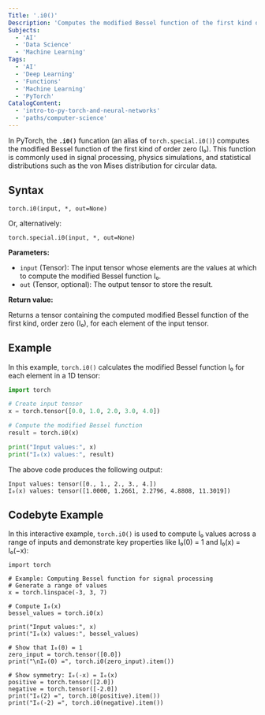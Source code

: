 ```yaml
---
Title: '.i0()'
Description: 'Computes the modified Bessel function of the first kind of order zero.'
Subjects:
  - 'AI'
  - 'Data Science'
  - 'Machine Learning'
Tags:
  - 'AI'
  - 'Deep Learning'
  - 'Functions'
  - 'Machine Learning'
  - 'PyTorch'
CatalogContent:
  - 'intro-to-py-torch-and-neural-networks'
  - 'paths/computer-science'
---
```


In PyTorch, the **`.i0()`** funcation (an alias of `torch.special.i0()`) computes the modified Bessel function of the first kind of order zero (I₀). This function is commonly used in signal processing, physics simulations, and statistical distributions such as the von Mises distribution for circular data.

## Syntax

```pseudo
torch.i0(input, *, out=None)
```

Or, alternatively:

```pseudo
torch.special.i0(input, *, out=None)
```

**Parameters:**

- `input` (Tensor): The input tensor whose elements are the values at which to compute the modified Bessel function I₀.
- `out` (Tensor, optional): The output tensor to store the result.

**Return value:**

Returns a tensor containing the computed modified Bessel function of the first kind, order zero (I₀), for each element of the input tensor.

## Example

In this example, `torch.i0()` calculates the modified Bessel function I₀ for each element in a 1D tensor:

```py
import torch

# Create input tensor
x = torch.tensor([0.0, 1.0, 2.0, 3.0, 4.0])

# Compute the modified Bessel function
result = torch.i0(x)

print("Input values:", x)
print("I₀(x) values:", result)
```

The above code produces the following output:

```shell
Input values: tensor([0., 1., 2., 3., 4.])
I₀(x) values: tensor([1.0000, 1.2661, 2.2796, 4.8808, 11.3019])
```

## Codebyte Example

In this interactive example, `torch.i0()` is used to compute I₀ values across a range of inputs and demonstrate key properties like I₀(0) = 1 and I₀(x) = I₀(−x):

```codebyte/python
import torch

# Example: Computing Bessel function for signal processing
# Generate a range of values
x = torch.linspace(-3, 3, 7)

# Compute I₀(x)
bessel_values = torch.i0(x)

print("Input values:", x)
print("I₀(x) values:", bessel_values)

# Show that I₀(0) = 1
zero_input = torch.tensor([0.0])
print("\nI₀(0) =", torch.i0(zero_input).item())

# Show symmetry: I₀(-x) = I₀(x)
positive = torch.tensor([2.0])
negative = torch.tensor([-2.0])
print("I₀(2) =", torch.i0(positive).item())
print("I₀(-2) =", torch.i0(negative).item())
```
